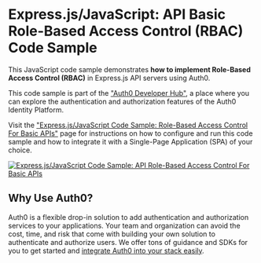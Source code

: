 # Express.js/JavaScript: API Basic Role-Based Access Control (RBAC) Code Sample

This JavaScript code sample demonstrates **how to implement Role-Based Access Control (RBAC)** in Express.js API servers using Auth0.

This code sample is part of the ["Auth0 Developer Hub"](https://auth0.com/developers/hub), a place where you can explore the authentication and authorization features of the Auth0 Identity Platform.

Visit the ["Express.js/JavaScript Code Sample: Role-Based Access Control For Basic APIs"](https://auth0.com/developers/hub/code-samples/api/express-javascript/basic-role-based-access-control) page for instructions on how to configure and run this code sample and how to integrate it with a Single-Page Application (SPA) of your choice.

[![Express.js/JavaScript Code Sample: API Role-Based Access Control For Basic APIs](https://cdn.auth0.com/blog/hub/code-samples/api/express-javascript/basic-role-based-access-control.png)](https://auth0.com/developers/hub/code-samples/api/express-javascript/basic-role-based-access-control)

## Why Use Auth0?

Auth0 is a flexible drop-in solution to add authentication and authorization services to your applications. Your team and organization can avoid the cost, time, and risk that come with building your own solution to authenticate and authorize users. We offer tons of guidance and SDKs for you to get started and [integrate Auth0 into your stack easily](https://auth0.com/developers/hub/code-samples/full-stack).
